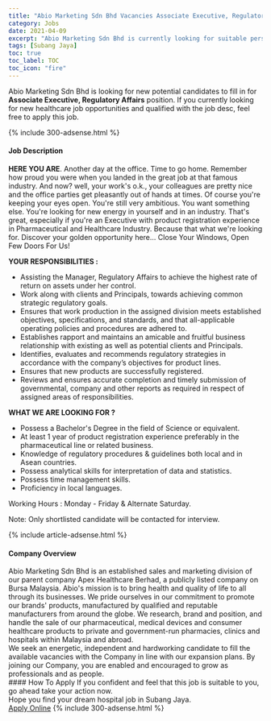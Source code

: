 ```yaml
---
title: "Abio Marketing Sdn Bhd Vacancies Associate Executive, Regulatory Affairs" 
category: Jobs 
date: 2021-04-09 
excerpt: "Abio Marketing Sdn Bhd is currently looking for suitable person to fill in the Associate Executive, Regulatory Affairs which positioned at Subang Jaya" 
tags: [Subang Jaya] 
toc: true 
toc_label: TOC 
toc_icon: "fire" 
--- 
```


<p>Abio Marketing Sdn Bhd is looking for new potential candidates to fill in for <b>Associate Executive, Regulatory Affairs</b> position. If you currently looking for new healthcare job opportunities and qualified with the job desc, feel free to apply this job.
</p>{% include 300-adsense.html %} 
<div><div><h4>Job Description</h4></div><div><div><span><div><p><strong>HERE YOU ARE</strong>. Another day at the office. Time to go home. Remember how proud you were when you landed in the great job at that famous industry. And now? well, your work's o.k., your colleagues are pretty nice and the office parties get pleasantly out of hands at times. Of course you're keeping your eyes open. You're still very ambitious. You want something else. You're looking for new energy in yourself and in an industry. That's great, especially if you're an Executive with product registration experience in Pharmaceutical and Healthcare Industry. Because that what we're looking for. Discover your golden opportunity here... Close Your Windows, Open Few Doors For Us!</p><p><strong>YOUR RESPONSIBILITIES :</strong></p><ul><li>Assisting the Manager, Regulatory Affairs to achieve the highest rate of return on assets under her control.</li><li>Work along with clients and Principals, towards achieving common strategic regulatory goals.</li><li>Ensures that work production in the assigned division meets established objectives, specifications, and standards, and that all-applicable operating policies and procedures are adhered to.</li><li>Establishes rapport and maintains an amicable and fruitful business relationship with existing as well as potential clients and Principals.</li><li>Identifies, evaluates and recommends regulatory strategies in accordance with the company&#8217;s objectives for product lines.</li><li>Ensures that new products are successfully registered.</li><li>Reviews and ensures accurate completion and timely submission of governmental, company and other reports as required in respect of assigned areas of responsibilities.</li></ul><p><strong>WHAT WE ARE LOOKING FOR ?</strong></p><ul><li>Possess a Bachelor's Degree in the field of Science or equivalent.</li><li>At least 1 year of product registration experience preferably in the pharmaceutical line or related business.</li><li>Knowledge of regulatory procedures &amp; guidelines both local and in Asean countries.</li><li>Possess analytical skills for interpretation of data and statistics.</li><li>Possess time management skills.</li><li>Proficiency in local languages.</li></ul><p>Working Hours : Monday - Friday &amp; Alternate Saturday.</p><p>Note: Only shortlisted candidate will be contacted for interview.</p></div></span></div></div></div> 
{% include article-adsense.html %} 
<div><div><h4>Company Overview</h4></div><div><div><span><div><div>
	Abio Marketing Sdn Bhd is an established sales and marketing division of our parent company Apex Healthcare Berhad, a publicly listed company on Bursa Malaysia. Abio's mission is to bring health and quality of life to all through its businesses. We pride ourselves in our commitment to promote our brands' products, manufactured by qualified and reputable manufacturers from around the globe. We research, brand and position, and handle the sale of our pharmaceutical, medical devices and consumer healthcare products to private and government-run pharmacies, clinics and hospitals within Malaysia and abroad.</div>
<div>
	We seek an energetic, independent and hardworking candidate to fill the available vacancies with the Company in line with our expansion plans. By joining our Company, you are enabled and encouraged to grow as professionals and as people.</div></div></span></div></div></div> 
#### How To Apply 
If you confident and feel that this job is suitable to you, go ahead take your action now. <br/> 
Hope you find your dream hospital job in Subang Jaya. <br/> 
<a href="https://www.jobstreet.com.my/en/job/associate-executive-regulatory-affairs-4525353?jobId=jobstreet-my-job-4525353" class="btn btn--warning" target="_blank" rel="nofollow noopenner">Apply Online</a> 
{% include 300-adsense.html %} 
